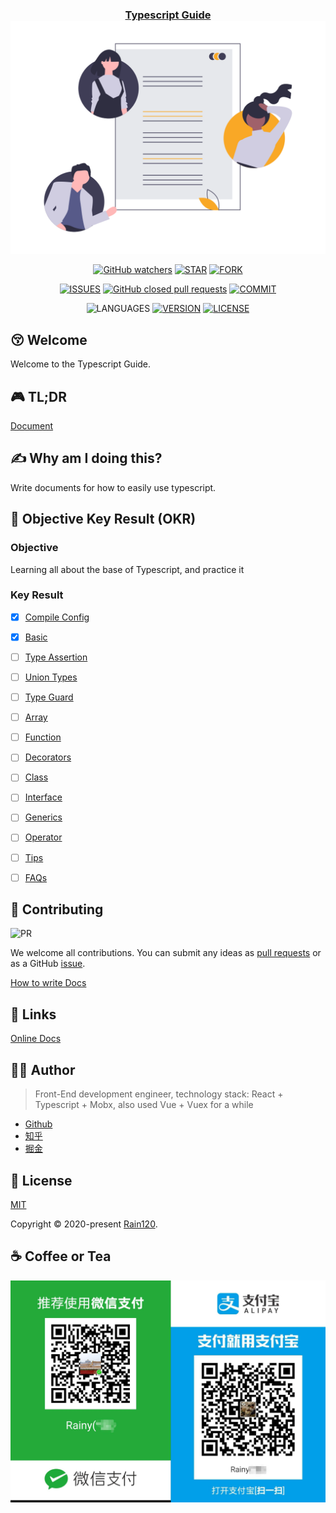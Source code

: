 <h3 align="center">
  <a href="https://github.com/Rain120/typescript-guide">Typescript Guide</a>
  <img align="center" src="docs/.vuepress/public/images/docs.png" />
</h3>

<div align="center">

[![GitHub watchers](https://img.shields.io/github/watchers/rain120/typescript-guide?style=social)](https://github.com/Rain120/typescript-guide/watchers)
[![STAR](https://img.shields.io/github/stars/rain120/typescript-guide?style=social)](https://github.com/Rain120/typescript-guide/stargazers) [![FORK](https://img.shields.io/github/forks/rain120/typescript-guide?style=social)](https://github.com/Rain120/typescript-guide/network/members)

[![ISSUES](https://img.shields.io/github/issues/rain120/typescript-guide?style=flat-square)](https://github.com/Rain120/typescript-guide/issues) [![GitHub closed pull requests](https://img.shields.io/github/issues-pr-closed/rain120/typescript-guide?style=flat-square)](https://github.com/Rain120/typescript-guide/pulls) [![COMMIT](https://img.shields.io/github/last-commit/rain120/typescript-guide?style=flat-square)](https://github.com/Rain120/typescript-guide/commits/master)

![LANGUAGES](https://img.shields.io/github/languages/top/rain120/typescript-guide?style=flat-square)
[![VERSION](https://img.shields.io/github/package-json/v/rain120/typescript-guide?style=flat-square)](https://github.com/Rain120/typescript-guide/blob/master/package.json) [![LICENSE](https://img.shields.io/github/license/rain120/typescript-guide?style=flat-square)](https://github.com/Rain120/typescript-guide/blob/master/LICENSE)

</div>

## 😚 Welcome

Welcome to the Typescript Guide.

## 🎮 TL;DR

<!-- ⌨️ To be Continue... -->
[Document](https://rain120.github.io/typescript-guide/)

## ✍ Why am I doing this?

Write documents for how to easily use typescript.
## 🍾 Objective Key Result (OKR)

### Objective

Learning all about the base of Typescript, and practice it

### Key Result

- [x] [Compile Config](../compile-config/README.md)

- [x] [Basic](../basic/README.md)

- [ ] [Type Assertion](../type-assertion/README.md)

- [ ] [Union Types](../union-types/README.md)

- [ ] [Type Guard](../type-guard/README.md)

- [ ] [Array](../array/README.md)

- [ ] [Function](../function/README.md)

- [ ] [Decorators](../decorators/README.md)

- [ ] [Class](../class/README.md)

- [ ] [Interface](../interface/README.md)

- [ ] [Generics](../generics/README.md)

- [ ] [Operator](../operator/README.md)

- [ ] [Tips](../tips/README.md)

- [ ] [FAQs](../faqs/README.md)


<!-- ## 🔨 Usage

⌨️ To be Continue... -->

## 🤝 Contributing

![PR](https://img.shields.io/badge/PRs-Welcome-orange?style=flat-square&logo=appveyor)

We welcome all contributions. You can submit any ideas as [pull requests](https://github.com/Rain120/typescript-guide/pulls) or as a GitHub [issue](https://github.com/Rain120/typescript-guide/issues).

[How to write Docs](how-to-write-docs.md)

## 🔗 Links

<!-- ⌨️ To be Continue... -->

[Online Docs](https://rain120.github.io/typescript-guide/)

## 👨‍🏭 Author

> Front-End development engineer, technology stack: React + Typescript + Mobx, also used Vue + Vuex for a while

- [Github](https://github.com/Rain120)
- [知乎](https://www.zhihu.com/people/yan-yang-nian-hua-120/activities)
- [掘金](https://juejin.im/user/57c616496be3ff00584f54db)

## 📝 License

[MIT](https://github.com/Rain120/typescript-guide/blob/master/LICENSE)

Copyright © 2020-present [Rain120](https://github.com/Rain120).

## ☕ Coffee or Tea

![wechat-zhifubao-pay.png](./wechat-zhifubao-pay.png)
